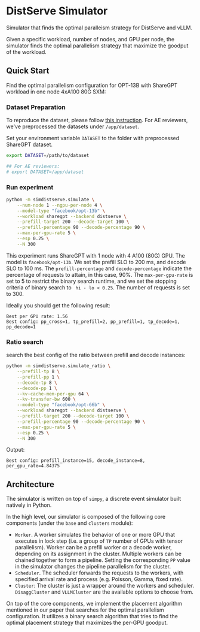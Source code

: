 # DistServe Simulator

Simulator that finds the optimal paralleism strategy for DistServe and vLLM.

Given a specific workload, number of nodes, and GPU per node, the simulator finds the optimal parallelism strategy that
maximize the goodput of the workload.

## Quick Start

Find the optimal parallelism configuration for OPT-13B with ShareGPT workload in one node 4xA100 80G SXM:

### Dataset Preparation

To reproduce the dataset, please follow [this instruction](../evaluation/docs/repro-dataset.md).
For AE reviewers, we've preprocessed the datasets under `/app/dataset`.

Set your environment variable `DATASET` to the folder with preprocessed ShareGPT dataset.

```bash
export DATASET=/path/to/dataset

## For AE reviewers:
# export DATASET=/app/dataset
```

### Run experiment

```bash
python -m simdistserve.simulate \
    --num-node 1 --ngpu-per-node 4 \
    --model-type "facebook/opt-13b" \
    --workload sharegpt --backend distserve \
    --prefill-target 200 --decode-target 100 \
    --prefill-percentage 90 --decode-percentage 90 \
    --max-per-gpu-rate 5 \
    --esp 0.25 \
    --N 300
```

This experiment runs ShareGPT with 1 node with 4 A100 (80G) GPU. The model is `facebook/opt-13b`. We set the prefill SLO
to 200 ms, and decode SLO to 100 ms. The `prefill-percentage` and `decode-percentage` indicate the percentage of
requests to attain, in this case, 90%. The `max-per-gpu-rate` is set to 5 to restrict the binary search runtime,
and we set the stopping criteria of binary search to ` hi - lo < 0.25`. The number of requests is set to 300.

Ideally you should get the following result:

```text
Best per GPU rate: 1.56
Best config: pp_cross=1, tp_prefill=2, pp_prefill=1, tp_decode=1, pp_decode=1
```
### Ratio search
search the best config of the ratio between prefill and decode instances:
```bash
python -m simdistserve.simulate_ratio \
    --prefill-tp 8 \
    --prefill-pp 1 \
    --decode-tp 8 \
    --decode-pp 1 \
    --kv-cache-mem-per-gpu 64 \
    --kv-transfer-bw 600 \
    --model-type "facebook/opt-66b" \
    --workload sharegpt --backend distserve \
    --prefill-target 200 --decode-target 100 \
    --prefill-percentage 90 --decode-percentage 90 \
    --max-per-gpu-rate 5 \
    --esp 0.25 \
    --N 300
```
Output:
```text
Best config: prefill_instance=15, decode_instance=8, per_gpu_rate=4.84375
```
## Architecture

The simulator is written on top of `simpy`, a discrete event simulator built natively in Python.

In the high level, our simulator is composed of the following core components (under the `base` and `clusters` module):

- `Worker`. A worker simulates the behavior of one or more GPU that executes in lock step (i.e. a group of `TP` number of GPUs with tensor parallelism). Worker can be a prefill worker or a decode worker, depending on its assignment in the cluster. Multiple workers can be chained together to form a pipeline. Setting the corresponding `PP` value in the simulator changes the pipeline parallelism for the cluster.
- `Scheduler`. The scheduler forwards the requests to the workers, with specified arrival rate and process (e.g. Poisson, Gamma, fixed rate).
- `Cluster`: The cluster is just a wrapper around the workers and scheduler. `DisaggCluster` and `VLLMCluster` are the available options to choose from.

On top of the core components, we implement the placement algorithm mentioned in our paper that searches for the optimal parallelism configuration. It utilizes a binary search algorithm that tries to find the optimal placement strategy that maximizes the per-GPU goodput.
